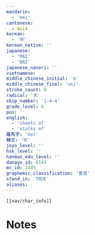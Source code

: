 ```yaml
---
mandarin:
  - 'méi'
cantonese:
  - mui4
korean:
  - '매'
korean_native: ''
japanese:
  - 'MAI'
  - 'BAI'
japanese_nanori: ''
vietnamese:
middle_chinese_initial: 'm'
middle_chinese_final: 'uʌi'
stroke_count: 8
radical: '木'
skip_number: '1-4-4'
grade_level: 6
pos: ''
english:
  - 'sheets of'
  - 'stalks of'
羅馬字: 'moi'
韓文: '뫼'
joyo_level: ''
hsk_level: ''
hanmun_edu_level: ''
danayo_id: 6145
mc_id: 1449
graphemic_classification: '會意'
stand_in: 'TRUE'
aliases:
---
```

```meta-bind-embed
[[nav/char_info]]
```

# Notes
